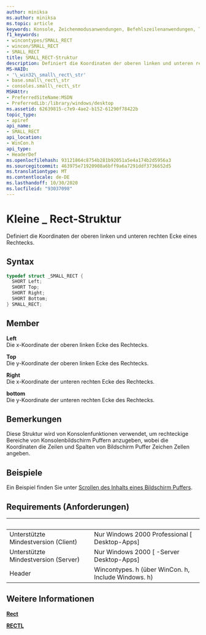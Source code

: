 ```yaml
---
author: miniksa
ms.author: miniksa
ms.topic: article
keywords: Konsole, Zeichenmodusanwendungen, Befehlszeilenanwendungen, Terminalanwendungen, Konsolen-API
f1_keywords:
- wincontypes/SMALL_RECT
- wincon/SMALL_RECT
- SMALL_RECT
title: SMALL_RECT-Struktur
description: Definiert die Koordinaten der oberen linken und unteren rechten Ecke eines Rechtecks.
MS-HAID:
- '\_win32\_small\_rect\_str'
- base.small\_rect\_str
- consoles.small\_rect\_str
MSHAttr:
- PreferredSiteName:MSDN
- PreferredLib:/library/windows/desktop
ms.assetid: 62639815-c7e9-4ae2-b152-61290f78422b
topic_type:
- apiref
api_name:
- SMALL_RECT
api_location:
- WinCon.h
api_type:
- HeaderDef
ms.openlocfilehash: 93121864c8754b281b92051a5e4a174b2d5956a3
ms.sourcegitcommit: 463975e71920908a6bff9a6a7291ddf3736652d5
ms.translationtype: MT
ms.contentlocale: de-DE
ms.lasthandoff: 10/30/2020
ms.locfileid: "93037098"
---
```

# <a name="small_rect-structure"></a>Kleine \_ Rect-Struktur

Definiert die Koordinaten der oberen linken und unteren rechten Ecke eines Rechtecks.

## <a name="syntax"></a>Syntax

```C
typedef struct _SMALL_RECT {
  SHORT Left;
  SHORT Top;
  SHORT Right;
  SHORT Bottom;
} SMALL_RECT;
```

## <a name="members"></a>Member

**Left**  
Die x-Koordinate der oberen linken Ecke des Rechtecks.

**Top**  
Die y-Koordinate der oberen linken Ecke des Rechtecks.

**Right**  
Die x-Koordinate der unteren rechten Ecke des Rechtecks.

**bottom**  
Die y-Koordinate der unteren rechten Ecke des Rechtecks.

## <a name="remarks"></a>Bemerkungen

Diese Struktur wird von Konsolenfunktionen verwendet, um rechteckige Bereiche von Konsolenbildschirm Puffern anzugeben, wobei die Koordinaten die Zeilen und Spalten von Bildschirm Puffer Zeichen Zellen angeben.

## <a name="examples"></a>Beispiele

Ein Beispiel finden Sie unter [Scrollen des Inhalts eines Bildschirm Puffers](scrolling-a-screen-buffer-s-contents.md).

## <a name="requirements"></a>Requirements (Anforderungen)

| &nbsp; | &nbsp; |
|-|-|
| Unterstützte Mindestversion (Client) | Nur Windows 2000 Professional \[ Desktop-Apps\] |
| Unterstützte Mindestversion (Server) | Nur Windows 2000 \[ -Server Desktop-Apps\] |
| Header | Wincontypes. h (über WinCon. h, Include Windows. h) |

## <a name="see-also"></a>Weitere Informationen

[**Rect**](https://msdn.microsoft.com/library/windows/desktop/dd162897)

[**RECTL**](https://msdn.microsoft.com/library/windows/desktop/dd162907)
